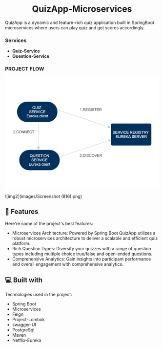 <h1 align="center" id="title">QuizApp-Microservices</h1>

<p id="description">QuizApp is a dynamic and feature-rich quiz application built in SpringBoot microservices where users can play quiz and get scores accordingly.</p>


### Services
- **Quiz-Service**
- **Question-Service**

### PROJECT FLOW
![img](images/ssss.png)

![img2](images/Screenshot (816).png)

<h2>🧐 Features</h2>

Here're some of the project's best features:

- Microservices Architecture: Powered by Spring Boot QuizApp utilizes a robust microservices architecture to deliver a scalable and efficient quiz platform.
- Rich Question Types: Diversify your quizzes with a range of question types including multiple choice true/false and open-ended questions.
- Comprehensive Analytics: Gain insights into participant performance and overall engagement with comprehensive analytics.

<h2>💻 Built with</h2>

Technologies used in the project:

- Spring Boot
- Microservices
- Feign
- Project-Lombok
- swagger-UI
- PostgreSql
- Maven
- Netflix-Eureka
